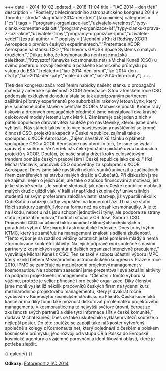 +++
date = 2014-10-02
updated = 2018-11-04
title = "IAC 2014 - den třetí"
description = "Postřehy z Mezinárodního astronautického kongresu 2014 v Torontu - středa"
slug ="iac-2014-den-treti"
[taxonomies]
categories = ["cs"]
tags = ["programy-organizace-iac","uzivatele-verejnost","typy-clanku-komentar-udalosti","programy-organizace-iaf","typy-clanku-zprava-z-cizi-akce","uzivatele-firmy","programy-organizace-ipmc","uzivatele-vedci"]
[extra]
author = ""
popisky = ["Jednání s Khaki Rodway XCOR Aerospace o prvních českých experimentech.","Prezentace XCOR Aerospace na stánku CSO.","Rozhovor s GAUSS Space Systems o malých družicích.","Důkaz toho, že kosmonautika není ryze mužská záležitost.","Krzysztof Kanawka (kosmonauta.net) a Michal Kuneš (CSO) u svého posteru o rozvoji českého a polského kosmického průmyslu po vstupu do ESA."]
related = ["iac-2014-den-prvni","iac-2014-den-ctvrty","iac-2014-den-paty","male-druzice","iac-2014-den-druhy"]
+++

Třetí den kongresu začal rozšířením nabídky našeho stánku o propagační materiály americké společnosti XCOR Aerospace. S tou v loňském roce CSO podepsala exkluzivní dohodu a stala se tak autorizovaným partnerem zajištění přípravy experimentů pro suborbitální raketový letoun Lynx, který je v současné době stavěn v centrále XCOR v Mohavské poušti. Kromě řady tiskovin a drobných propagačních předmětů jsme nainstalovali dva krásné celokovové modely letounu Lynx Mark I. Záměrem je pak jeden z nich v pátek dopoledne darovat vítězi soutěže pro návštěvníky, kterou jsme dnes vyhlásili. Náš stánek tak byl o to více navštěvován a návštěvníci se kromě činnosti CSO, projektů a kapacit v České republice, zajímali také o spolupráci s XCOR Aerospace. „Zájem návštěvníků stánku o plánech spolupráce CSO a XCOR Aerospace nás utvrdil v tom, že jsme se vydali správným směrem. Ve čtvrtek nás čeká jednání o podobě dvou budoucích projektů s XCOR. Doufám, že naše snaha držet krok s celosvětovým trendem pomůže českým pracovištím i České republice jako celku,“ říká Michal Václavík, pracovník CSO odpovědný za spolupráci s XCOR Aerospace. Dnes jsme také navštívili několik stánků univerzit a začínajících firem zaměřených na stavbu malých družic a CubeSatů. Při diskuzích jsme se zajímali nejen o jejich účel, ale také o způsob financování a motivaci, jež je ke stavbě vedla. „Je smutné sledovat, jak nám v České republice v oblasti malých družic ujíždí vlak. V Itálii si například skupina čtyř univerzitních studentů se svým profesorem založila vlastní start-up, již vypustili několik CubeSatů a nabízejí služby vypuštění na komerční bázi. U nás se státní řídící struktury zaměřují více na formu než na obsah kosmonautiky. A je to na škodu, neboť u nás jsou schopní jednotlivci i týmy, ale podpora ze strany státu je prozatím nulová,“ hodnotí situaci v ČR Josef Šobra z CSO. Pracovníci CSO se účastní také zasedání některých technických a poradních výborů Mezinárodní astronautické federace. Dnes to byl výbor KTMC, který se zaměřuje na management znalostí a sdílení zkušeností. “Tento výbor je na rozdíl od většiny ostatních ještě poměrně mladý a nemá zformulované konkrétní aktivity. Na jejich přípravě nyní společně s našimi partnery z kosmických agentur a dalších organizací intenzivně pracujeme,” vysvětluje Michal Kuneš z CSO. Ten se také v sobotu účastnil výboru IMPC, který vznikl během Mezinárodního astronautického kongresu v Praze v roce 2010. IPMC se zaměřuje na mezinárodní projektový management v kosmonautice. Na sobotním zasedání jsme prezentovali své aktuální aktivity na podporu projektového managementu. “Členství v tomto výboru si vážíme, protože je velice přínosné i pro české organizace. Díky členství jsme mohli vyslat již několik pracovníků českých firem na týdenní kurz mezinárodního projektového managementu, který je dvakrát ročně vyučován v Kennedyho kosmickém středisku na Floridě. Česká kosmická kancelář má díky tomu také možnost diskutovat problematiku projektového managementu v kosmonautice na té nejvyšší světové úrovni, čerpat ze zkušeností svých partnerů a dále tyto informace šířit v české komunitě,” dodává Michal Kuneš. Dnes se také uskutečnilo vyhlášení vítězů soutěže o nejlepší poster. Do této soutěže se zapojil také náš poster vytvořený společně s kolegy z Kosmonauta.net, který pojednává o českém a polském kosmickém průmyslu, jeho rozvoji od vstupu ČR a Polska do Evropské kosmické agentury a vzájemné porovnání a identifikování oblastí, které je potřeba zlepšit.

{{ galerie() }}

**Odkazy:**
[Fotoreport z IAC 2014]

[Fotoreport z IAC 2014]: https://www.facebook.com/media/set/?set
